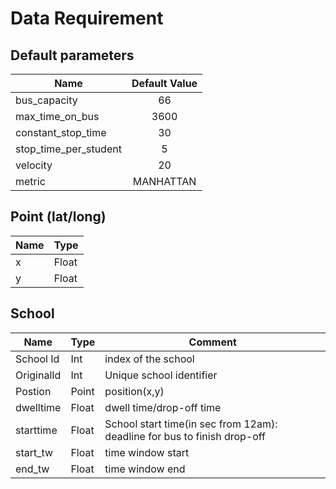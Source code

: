 # Data Requirement

## Default parameters

| Name                  | Default Value |
|-----------------------|:-------------:|
| bus_capacity          |       66      |
| max_time_on_bus       |      3600     |
| constant_stop_time    |       30      |
| stop_time_per_student |       5       |
| velocity              |      20       |
| metric                |   MANHATTAN   |


## Point (lat/long)

| Name | Type  |
|------|-------|
| x    | Float |
| y    | Float |


## School 

| Name       | Type  | Comment                                                                  |
|------------|-------|--------------------------------------------------------------------------|
| School Id  | Int   | index of the school                                                      |
| OriginalId | Int   | Unique school identifier                                                 |
| Postion    | Point | position(x,y)                                                            |
| dwelltime  | Float | dwell time/drop-off time                                                 |
| starttime  | Float | School start time(in sec from 12am): deadline for bus to finish drop-off |
| start_tw   | Float | time window start                                                        |
| end_tw     | Float | time window end                                                          |
